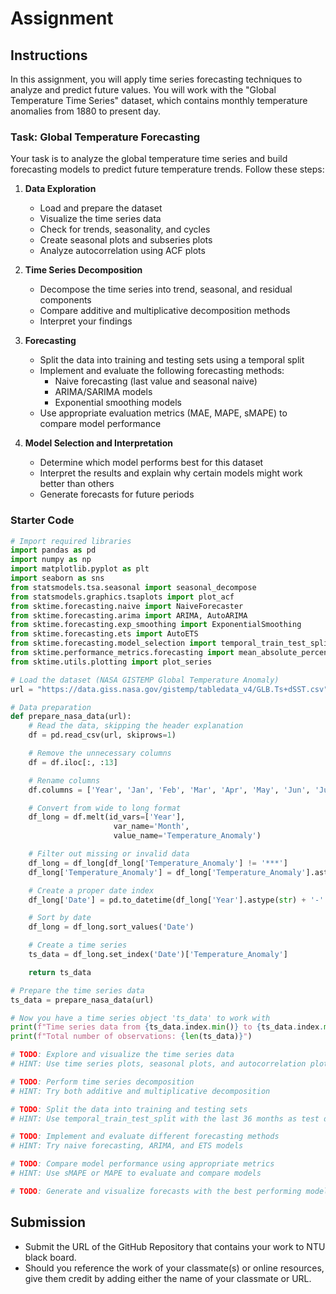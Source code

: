 # Assignment

## Instructions

In this assignment, you will apply time series forecasting techniques to analyze and predict future values. You will work with the "Global Temperature Time Series" dataset, which contains monthly temperature anomalies from 1880 to present day.

### Task: Global Temperature Forecasting

Your task is to analyze the global temperature time series and build forecasting models to predict future temperature trends. Follow these steps:

1. **Data Exploration**

   - Load and prepare the dataset
   - Visualize the time series data
   - Check for trends, seasonality, and cycles
   - Create seasonal plots and subseries plots
   - Analyze autocorrelation using ACF plots

2. **Time Series Decomposition**

   - Decompose the time series into trend, seasonal, and residual components
   - Compare additive and multiplicative decomposition methods
   - Interpret your findings

3. **Forecasting**

   - Split the data into training and testing sets using a temporal split
   - Implement and evaluate the following forecasting methods:
     - Naive forecasting (last value and seasonal naive)
     - ARIMA/SARIMA models
     - Exponential smoothing models
   - Use appropriate evaluation metrics (MAE, MAPE, sMAPE) to compare model performance

4. **Model Selection and Interpretation**
   - Determine which model performs best for this dataset
   - Interpret the results and explain why certain models might work better than others
   - Generate forecasts for future periods

### Starter Code

```python
# Import required libraries
import pandas as pd
import numpy as np
import matplotlib.pyplot as plt
import seaborn as sns
from statsmodels.tsa.seasonal import seasonal_decompose
from statsmodels.graphics.tsaplots import plot_acf
from sktime.forecasting.naive import NaiveForecaster
from sktime.forecasting.arima import ARIMA, AutoARIMA
from sktime.forecasting.exp_smoothing import ExponentialSmoothing
from sktime.forecasting.ets import AutoETS
from sktime.forecasting.model_selection import temporal_train_test_split
from sktime.performance_metrics.forecasting import mean_absolute_percentage_error
from sktime.utils.plotting import plot_series

# Load the dataset (NASA GISTEMP Global Temperature Anomaly)
url = "https://data.giss.nasa.gov/gistemp/tabledata_v4/GLB.Ts+dSST.csv"

# Data preparation
def prepare_nasa_data(url):
    # Read the data, skipping the header explanation
    df = pd.read_csv(url, skiprows=1)

    # Remove the unnecessary columns
    df = df.iloc[:, :13]

    # Rename columns
    df.columns = ['Year', 'Jan', 'Feb', 'Mar', 'Apr', 'May', 'Jun', 'Jul', 'Aug', 'Sep', 'Oct', 'Nov', 'Dec']

    # Convert from wide to long format
    df_long = df.melt(id_vars=['Year'],
                       var_name='Month',
                       value_name='Temperature_Anomaly')

    # Filter out missing or invalid data
    df_long = df_long[df_long['Temperature_Anomaly'] != '***']
    df_long['Temperature_Anomaly'] = df_long['Temperature_Anomaly'].astype(float)

    # Create a proper date index
    df_long['Date'] = pd.to_datetime(df_long['Year'].astype(str) + '-' + df_long['Month'], format='%Y-%b')

    # Sort by date
    df_long = df_long.sort_values('Date')

    # Create a time series
    ts_data = df_long.set_index('Date')['Temperature_Anomaly']

    return ts_data

# Prepare the time series data
ts_data = prepare_nasa_data(url)

# Now you have a time series object 'ts_data' to work with
print(f"Time series data from {ts_data.index.min()} to {ts_data.index.max()}")
print(f"Total number of observations: {len(ts_data)}")

# TODO: Explore and visualize the time series data
# HINT: Use time series plots, seasonal plots, and autocorrelation plots

# TODO: Perform time series decomposition
# HINT: Try both additive and multiplicative decomposition

# TODO: Split the data into training and testing sets
# HINT: Use temporal_train_test_split with the last 36 months as test data

# TODO: Implement and evaluate different forecasting methods
# HINT: Try naive forecasting, ARIMA, and ETS models

# TODO: Compare model performance using appropriate metrics
# HINT: Use sMAPE or MAPE to evaluate and compare models

# TODO: Generate and visualize forecasts with the best performing model
```

## Submission

- Submit the URL of the GitHub Repository that contains your work to NTU black board.
- Should you reference the work of your classmate(s) or online resources, give them credit by adding either the name of your classmate or URL.
